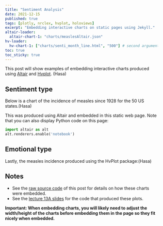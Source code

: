 ```yaml
---
title: "Sentiment Analysis"
date: 2021-12-15
published: true
tags: [plotly, nrclex, hvplot, holoviews]
excerpt: "Embedding interactive charts on static pages using Jekyll."
altair-loader:
  altair-chart-1: "charts/measlesAltair.json"
hv-loader:
  hv-chart-1: ["charts/senti_month_line.html", "500"] # second argument is the height
toc: true
toc_sticky: true
---
```


This post will show examples of embedding interactive charts produced using [Altair](https://altair-viz.github.io) and [Hvplot](https://hvplot.pyviz.org/). (Hasa)

## Sentiment type

Below is a chart of the incidence of measles since 1928 for the 50 US states.(Hasa)

<div id="hv-chart-1"></div>

This was produced using Altair and embedded in this static web page. Note that you can also display Python code on this page:

```python
import altair as alt
alt.renderers.enable('notebook')
```

## Emotional type

Lastly, the measles incidence produced using the HvPlot package:(Hasa)

<div id="hv-chart-1"></div>

## Notes

- See the [raw source code](https://raw.githubusercontent.com/MUSA-550-Fall-2021/github-pages-starter/main/_posts/2021-11-29-measles-charts.md) of this post for details on how these charts were embedded.
- See the [lecture 13A slides](https://github.com/MUSA-550-Fall-2021/week-13/blob/main/lecture-13A.ipynb) for the code that produced these plots.

**Important: When embedding charts, you will likely need to adjust the width/height of the charts before embedding them in the page so they fit nicely when embedded.**
